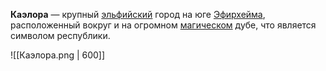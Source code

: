 **Каэлора** — крупный [эльфийский](Эльфы) город на юге [Эфирхейма](Эфирхейм), расположенный вокруг и на огромном [магическом](Магия) дубе, что является символом республики. 

![[Каэлора.png | 600]]